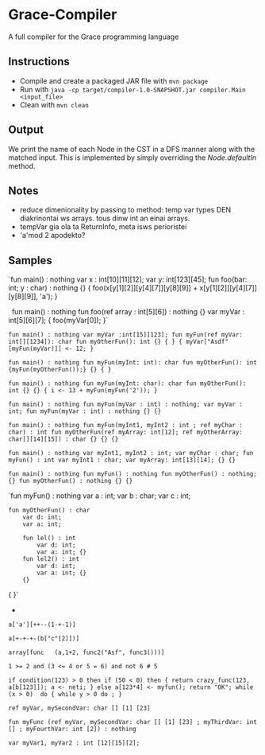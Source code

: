 # Grace-Compiler
A full compiler for the Grace programming language

## Instructions
 * Compile and create a packaged JAR file with `mvn package`
 * Run with `java -cp target/compiler-1.0-SNAPSHOT.jar compiler.Main <input_file>`
 * Clean with `mvn clean`

## Output
We print the name of each Node in the CST in a DFS manner along with the
matched input. This is implemented by simply overriding the *Node.defaultIn* method.

## Notes
* reduce dimenionality by passing to method: temp var types DEN diakrinontai ws arrays. tous dinw int an einai arrays.
* tempVar gia ola ta ReturnInfo, meta isws perioristei
* 'a'mod 2 apodekto?

## Samples
`fun main() : nothing
    var x : int[10][11][12];
    var y: int[123][45];
    fun foo(bar: int; y : char) : nothing {}
{
    foo(x[y[1][2]][y[4][7]][y[8][9]] + x[y[1][2]][y[4][7]][y[8][9]], 'a');
}

`
`fun main() : nothing
    fun foo(ref array : int[5][6]) : nothing {}
    var myVar : int[5][6][7];
{
    foo(myVar[0]);
}`

`fun main() : nothing
    var myVar :int[15][123];
    fun myFun(ref myVar: int[][1234]): char
        fun myOtherFun(): int
        {}
    {
    }
{
    myVar["Asdf"[myFun(myVar)]] <- 12;
}
`

`fun main() : nothing
    fun myFun(myInt: int): char
        fun myOtherFun(): int
        {myFun(myOtherFun());}
    {}
{
}
`

`fun main() : nothing
    fun myFun(myInt: char): char
        fun myOtherFun(): int
        {}
    {}
{
    i <- 13 + myFun(myFun('2'));
}`

`fun main() : nothing
    fun myFun(myVar : int) : nothing;
    var myVar : int;
    fun myFun(myVar : int) : nothing
    {}
{}
`

`fun main() : nothing
    fun myFun(myInt1, myInt2 : int ; ref myChar : char) : int
        fun myOtherFun(ref myArray: int[12]; ref myOtherArray: char[][14][15]) : char
        {}
    {}
{}
`

`fun main() : nothing
    var myInt1, myInt2 : int;
    var myChar : char;
    fun myFun() : int
        var myInt1 : char;
        var myArray: int[13][14];
    {}
{}
`

`fun main() : nothing
    fun myFun() : nothing
        fun myOtherFun() : nothing;
    {}
    fun myOtherFun() : nothing
    {}
{}
`

`fun myFun() : nothing
    var a : int;
    var b : char;
    var c : int;

    fun myOtherFun() : char
        var d: int;
        var a: int;

        fun lel() : int
            var d: int;
            var a: int; {}
        fun lel2() : int
            var d: int;
            var a: int; {}
        {}
{
}`

-

`a['a'][++--(1-+-1)]`

`a[+-+-+-(b["c"[2]])]`

`array[func   (a,1+2, func2("Asf", func3()))]`

`1 >= 2 and (3 <= 4 or 5 = 6) and not 6 # 5`

`if condition(123) > 0 then
    if (50 < 0) then {
        return crazy_func(123, a[b[123]]);
        a <- neti;
    }
    else
        a[123*4] <- myfun();
    return "OK";
while (x > 0)  do {
    while y > 0 do
        ;
}
`

`ref myVar, mySecondVar: char [] [1] [23]`

`fun myFunc (ref myVar, mySecondVar: char [] [1] [23] ; myThirdVar: int [] ; myFourthVar: int [2]) : nothing`

`var myVar1, myVar2 : int [12][15][2];`
